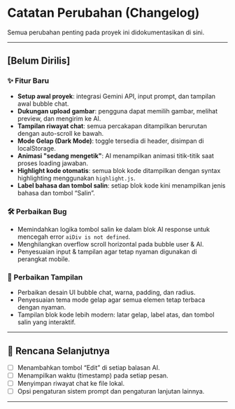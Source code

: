 # Catatan Perubahan (Changelog)

Semua perubahan penting pada proyek ini didokumentasikan di sini.

---

## [Belum Dirilis]

### ✨ Fitur Baru
- **Setup awal proyek**: integrasi Gemini API, input prompt, dan tampilan awal bubble chat.
- **Dukungan upload gambar**: pengguna dapat memilih gambar, melihat preview, dan mengirim ke AI.
- **Tampilan riwayat chat**: semua percakapan ditampilkan berurutan dengan auto-scroll ke bawah.
- **Mode Gelap (Dark Mode)**: toggle tersedia di header, disimpan di localStorage.
- **Animasi "sedang mengetik"**: AI menampilkan animasi titik-titik saat proses loading jawaban.
- **Highlight kode otomatis**: semua blok kode ditampilkan dengan syntax highlighting menggunakan `highlight.js`.
- **Label bahasa dan tombol salin**: setiap blok kode kini menampilkan jenis bahasa dan tombol “Salin”.

### 🛠️ Perbaikan Bug
- Memindahkan logika tombol salin ke dalam blok AI response untuk mencegah error `aiDiv is not defined`.
- Menghilangkan overflow scroll horizontal pada bubble user & AI.
- Penyesuaian input & tampilan agar tetap nyaman digunakan di perangkat mobile.

### 🎨 Perbaikan Tampilan
- Perbaikan desain UI bubble chat, warna, padding, dan radius.
- Penyesuaian tema mode gelap agar semua elemen tetap terbaca dengan nyaman.
- Tampilan blok kode lebih modern: latar gelap, label atas, dan tombol salin yang interaktif.

---

## 🎯 Rencana Selanjutnya
- [ ] Menambahkan tombol “Edit” di setiap balasan AI.
- [ ] Menampilkan waktu (timestamp) pada setiap pesan.
- [ ] Menyimpan riwayat chat ke file lokal.
- [ ] Opsi pengaturan sistem prompt dan pengaturan lanjutan lainnya.

---

